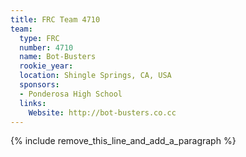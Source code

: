 ```yaml
---
title: FRC Team 4710
team:
  type: FRC
  number: 4710
  name: Bot-Busters
  rookie_year:
  location: Shingle Springs, CA, USA
  sponsors:
  - Ponderosa High School
  links:
    Website: http://bot-busters.co.cc
---
```


{% include remove_this_line_and_add_a_paragraph %}